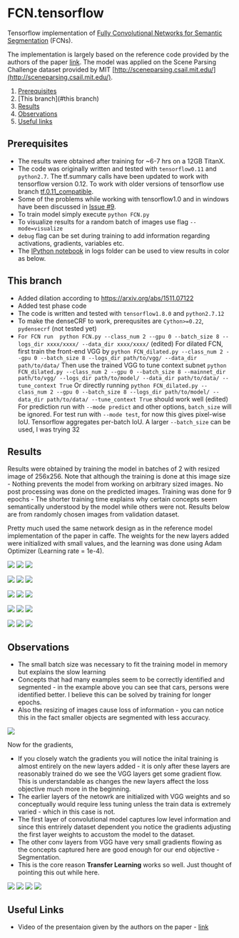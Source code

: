 # FCN.tensorflow
Tensorflow implementation of [Fully Convolutional Networks for Semantic Segmentation](http://arxiv.org/pdf/1605.06211v1.pdf) (FCNs). 

The implementation is largely based on the reference code provided by the authors of the paper [link](https://github.com/shelhamer/fcn.berkeleyvision.org). The model was applied on the Scene Parsing Challenge dataset provided by MIT [http://sceneparsing.csail.mit.edu/](http://sceneparsing.csail.mit.edu/).

1. [Prerequisites](#prerequisites)
2. [This branch](#this branch)
3. [Results](#results)
4. [Observations](#observations)
5. [Useful links](#useful-links)

## Prerequisites
 - The results were obtained after training for ~6-7 hrs on a 12GB TitanX.
 - The code was originally written and tested with `tensorflow0.11` and `python2.7`. 
 The tf.summary calls have been updated to work with tensorflow version 0.12. To work with older versions of tensorflow use branch [tf.0.11_compatible](https://github.com/shekkizh/FCN.tensorflow/tree/tf.0.11_compatible).
 - Some of the problems while working with tensorflow1.0 and in windows have been discussed in [Issue #9](https://github.com/shekkizh/FCN.tensorflow/issues/9).
 - To train model simply execute `python FCN.py`
 - To visualize results for a random batch of images use flag `--mode=visualize`
 - `debug` flag can be set during training to add information regarding activations, gradients, variables etc.
 - The [IPython notebook](https://github.com/shekkizh/FCN.tensorflow/blob/master/logs/images/Image_Cmaped.ipynb) in logs folder can be used to view results in color as below.

## This branch
- Added dilation according to https://arxiv.org/abs/1511.07122
- Added test phase code
- The code is written and tested with `tensorflow1.8.0` and `python2.7.12`
- To make the denseCRF to work, prerequsites are `Cython>=0.22`, `pydensecrf` (not tested yet)
- `For FCN run 
python FCN.py --class_num 2 --gpu 0 --batch_size 8 --logs_dir xxxx/xxxx/ --data_dir xxxx/xxxx/` (edited)
 For dilated FCN, first train the front-end VGG by
`python FCN_dilated.py --class_num 2 --gpu 0 --batch_size 8 --logs_dir path/to/vgg/ --data_dir path/to/data/`
Then use the trained VGG to tune context subnet
`python FCN_dilated.py --class_num 2 --gpu 0 --batch_size 8 --mainnet_dir path/to/vgg/ --logs_dir path/to/model/ --data_dir path/to/data/ --tune_context True`
Or directly running
`python FCN_dilated.py --class_num 2 --gpu 0 --batch_size 8 --logs_dir path/to/model/ --data_dir path/to/data/ --tune_context True`
should work well (edited)
For prediction run with `--mode predict` and other options, `batch_size` will be ignored.
For test run with `--mode test`, for now this gives pixel-wise IoU. Tensorflow aggregates per-batch IoU. A larger `--batch_size` can be used, I was trying 32

## Results
Results were obtained by training the model in batches of 2 with resized image of 256x256. Note that although the training is done at this image size - Nothing prevents the model from working on arbitrary sized images. No post processing was done on the predicted images. Training was done for 9 epochs - The shorter training time explains why certain concepts seem semantically understood by the model while others were not. Results below are from randomly chosen images from validation dataset.

Pretty much used the same network design as in the reference model implementation of the paper in caffe. The weights for the new layers added were initialized with small values, and the learning was done using Adam Optimizer (Learning rate = 1e-4). 

![](logs/images/inp_1.png)  ![](logs/images/gt_c1.png) ![](logs/images/pred_c1.png)

![](logs/images/inp_2.png)  ![](logs/images/gt_c2.png) ![](logs/images/pred_c2.png)

![](logs/images/inp_3.png)  ![](logs/images/gt_c3.png) ![](logs/images/pred_c3.png)

![](logs/images/inp_4.png)  ![](logs/images/gt_c4.png) ![](logs/images/pred_c4.png)

![](logs/images/inp_6.png)  ![](logs/images/gt_c6.png) ![](logs/images/pred_c6.png)

## Observations
 - The small batch size was necessary to fit the training model in memory but explains the slow learning
 - Concepts that had many examples seem to be correctly identified and segmented - in the example above you can see that cars, persons were identified better. I believe this can be solved by training for longer epochs.
 - Also the resizing of images cause loss of information - you can notice this in the fact smaller objects are segmented with less accuracy.

![](logs/images/sparse_entropy.png)

Now for the gradients,
  - If you closely watch the gradients you will notice the inital training is almost entirely on the new layers added - it is only after these layers are reasonably trained do we see the VGG layers get some gradient flow. This is understandable as changes the new layers affect the loss objective much more in the beginning.
  - The earlier layers of the netowrk are initialized with VGG weights and so conceptually would require less tuning unless the train data is extremely varied - which in this case is not.
  - The first layer of convolutional model captures low level information and since this entrirely dataset dependent you notice the gradients adjusting the first layer weights to accustom the model to the dataset.
  - The other conv layers from VGG have very small gradients flowing as the concepts captured here are good enough for our end objective - Segmentation. 
  - This is the core reason **Transfer Learning** works so well. Just thought of pointing this out while here.

![](logs/images/conv_1_1_gradient.png)  ![](logs/images/conv_4_1_gradient.png)  ![](logs/images/conv_4_2_gradient.png)  ![](logs/images/conv_4_3_gradient.png)

## Useful Links
- Video of the presentaion given by the authors on the paper - [link](http://techtalks.tv/talks/fully-convolutional-networks-for-semantic-segmentation/61606/) 
